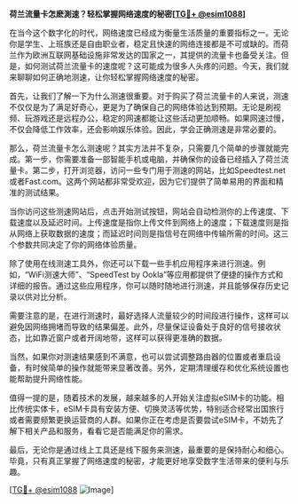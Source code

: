 **荷兰流量卡怎麽測速？轻松掌握网络速度的秘密[[TG💪+ @esim1088](https://t.me/s/esim1088)]**

在当今这个数字化的时代，网络速度已经成为衡量生活质量的重要指标之一。无论你是学生、上班族还是自由职业者，稳定且快速的网络连接都是不可或缺的。而荷兰作为欧洲互联网基础设施非常发达的国家之一，其提供的流量卡也备受关注。但是，如何测试荷兰流量卡的速度呢？这可能成为很多人头疼的问题。今天，我们就来聊聊如何正确地测速，让你轻松掌握网络速度的秘密。

首先，让我们了解一下为什么测速很重要。对于购买了荷兰流量卡的人来说，测速不仅仅是为了满足好奇心，更是为了确保自己的网络体验达到预期。无论是刷视频、玩游戏还是远程办公，稳定的网速都能让这些活动更加顺畅。如果网速过慢，不仅会降低工作效率，还会影响娱乐体验。因此，学会正确测速是非常必要的。

那么，荷兰流量卡怎么测速呢？其实方法并不复杂，只需要几个简单的步骤就能完成。第一步，你需要准备一部智能手机或电脑，并确保你的设备已经插入了荷兰流量卡。第二步，打开浏览器，访问一些专门用于测速的网站，比如Speedtest.net或者Fast.com。这两个网站都非常受欢迎，因为它们提供了简单易用的界面和精准的测试结果。

当你访问这些测速网站后，点击开始测试按钮，网站会自动检测你的上传速度、下载速度以及延迟时间。上传速度是指你上传文件到网络上的速度；下载速度则是指从网络上获取数据的速度；而延迟时间则是指信号在网络中传输所需的时间。这三个参数共同决定了你的网络体验质量。

除了使用在线测速工具外，你还可以下载一些手机应用程序来进行测速。例如，“WiFi测速大师”、“SpeedTest by Ookla”等应用都提供了便捷的操作方式和详细的报告。通过这些应用程序，你可以随时随地进行测速，并且能够保存历史记录以供对比分析。

需要注意的是，在进行测速时，最好选择人流量较少的时间段进行操作，这样可以避免因网络拥堵而导致的结果偏差。此外，尽量保证设备处于良好的信号接收状态，比如靠近窗户或者开阔地带，这样可以获得更准确的数据。

当然，如果你对测速结果感到不满意，也可以尝试调整路由器的位置或者重启设备，有时候简单的操作就能带来显著改善。另外，定期清理缓存和优化系统设置也能帮助提升网络性能。

值得一提的是，随着技术的发展，越来越多的人开始关注虚拟eSIM卡的功能。相比传统实体卡，eSIM卡具有安装方便、切换灵活等优势，特别适合经常出国旅行或者需要频繁更换运营商的人群。如果你正在考虑是否要尝试eSIM卡，不妨先了解下相关产品和服务，看看它是否能满足你的需求。

最后，无论你是通过线上工具还是线下服务来测速，最重要的是保持耐心和细心。毕竟，只有真正掌握了网络速度的秘密，才能更好地享受数字生活带来的便利与乐趣。

[[TG💪+ @esim1088](https://t.me/s/esim1088) ![Image](https://i.postimg.cc/4NQfJmqS/Snipaste-2025-05-13-00-14-12.png)]
